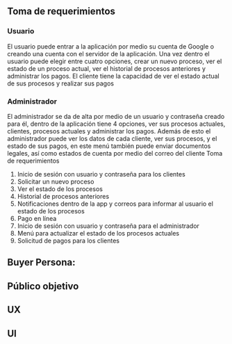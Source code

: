 
## Toma de requerimientos
### Usuario

El usuario puede entrar a la aplicación por medio su cuenta de Google o creando una cuenta con el servidor de la aplicación.
Una vez dentro el usuario puede elegir entre cuatro opciones, crear un nuevo proceso, ver el estado de un proceso actual, ver el historial de procesos anteriores y administrar los pagos.
El cliente tiene la capacidad de ver el estado actual de sus procesos y realizar sus pagos

### Administrador

El administrador se da de alta por medio de un usuario y contraseña creado para él, dentro de la aplicación tiene 4 opciones, ver sus procesos actuales, clientes, procesos actuales y administrar los pagos.
Además de esto el administrador puede ver los datos de cada cliente, ver sus procesos, y el estado de sus pagos, en este menú también puede enviar documentos legales, así como estados de cuenta por medio del correo del cliente
Toma de requerimientos
1.	Inicio de sesión con usuario y contraseña para los clientes
2.	Solicitar un nuevo proceso
3.	Ver el estado de los procesos
4.	Historial de procesos anteriores
5.	Notificaciones dentro de la app y correos para informar al usuario el estado de los procesos
6.	Pago en línea
7.	Inicio de sesión con usuario y contraseña para el administrador
8.	Menú para actualizar el estado de los procesos actuales
9.	Solicitud de pagos para los clientes

## Buyer Persona:

## Público objetivo

## UX

## UI

